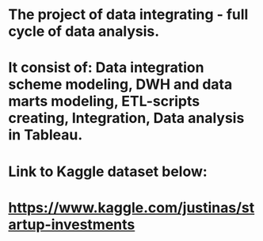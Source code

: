 # The project of data integrating - full cycle of data analysis.
# It consist of: Data integration scheme modeling, DWH and data marts modeling, ETL-scripts creating, Integration, Data analysis in Tableau.
# Link to Kaggle dataset below:
# https://www.kaggle.com/justinas/startup-investments
